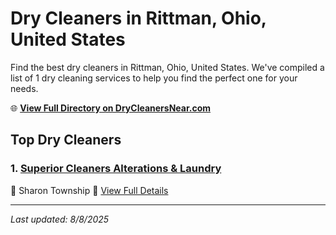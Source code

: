 # Dry Cleaners in Rittman, Ohio, United States

Find the best dry cleaners in Rittman, Ohio, United States. We've compiled a list of 1 dry cleaning services to help you find the perfect one for your needs.

🌐 **[View Full Directory on DryCleanersNear.com](https://drycleanersnear.com/city/US/Ohio/Rittman)**

## Top Dry Cleaners

### 1. [Superior Cleaners Alterations & Laundry](https://drycleanersnear.com/dryCleaner/6875b6d09b5c02c2ea2782a0/superior-cleaners-alterations-laundry)
📍 Sharon Township
🔗 [View Full Details](https://drycleanersnear.com/dryCleaner/6875b6d09b5c02c2ea2782a0/superior-cleaners-alterations-laundry)


---

*Last updated: 8/8/2025*
